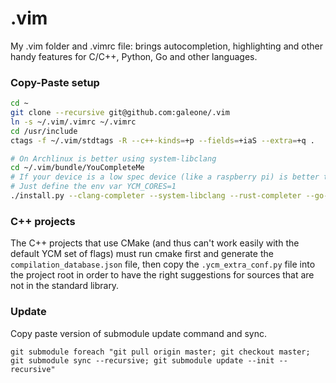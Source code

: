 .vim
====

My .vim folder and .vimrc file: brings autocompletion, highlighting and other handy features for C/C++, Python, Go and other languages.

### Copy-Paste setup

```sh
cd ~
git clone --recursive git@github.com:galeone/.vim
ln -s ~/.vim/.vimrc ~/.vimrc
cd /usr/include
ctags -f ~/.vim/stdtags -R --c++-kinds=+p --fields=+iaS --extra=+q .

# On Archlinux is better using system-libclang
cd ~/.vim/bundle/YouCompleteMe
# If your device is a low spec device (like a raspberry pi) is better to compile using a single core:
# Just define the env var YCM_CORES=1
./install.py --clang-completer --system-libclang --rust-completer --go-completer
```

### C++ projects

The C++ projects that use CMake (and thus can't work easily with the default YCM set of flags) must run cmake first and generate the `compilation_database.json` file, then copy the `.ycm_extra_conf.py` file into the project root in order to have
the right suggestions for sources that are not in the standard library.

### Update

Copy paste version of submodule update command and sync.

```
git submodule foreach "git pull origin master; git checkout master; git submodule sync --recursive; git submodule update --init --recursive"
```
